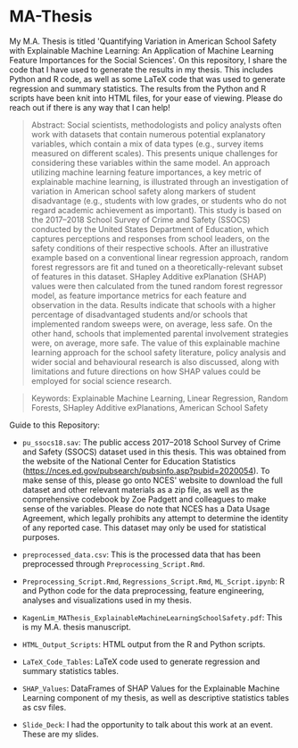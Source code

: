 # MA-Thesis

My M.A. Thesis is titled 'Quantifying Variation in American School Safety with Explainable Machine Learning: An Application of Machine Learning Feature Importances for the Social Sciences'. On this repository, I share the code that I have used to generate the results in my thesis. This includes Python and R code, as well as some LaTeX code that was used to generate regression and summary statistics. The results from the Python and R scripts have been knit into HTML files, for your ease of viewing. Please do reach out if there is any way that I can help!


> Abstract: 
Social scientists, methodologists and policy analysts often work with datasets that contain numerous potential explanatory variables, which contain a mix of data types (e.g., survey items measured on different scales). This presents unique challenges for considering these variables within the same model. An approach utilizing machine learning feature importances, a key metric of explainable machine learning, is illustrated through an investigation of variation in American school safety along markers of student disadvantage (e.g., students with low grades, or students who do not regard academic achievement as important). This study is based on the 2017–2018 School Survey of Crime and Safety (SSOCS) conducted by the United States Department of Education, which captures perceptions and responses from school leaders, on the safety conditions of their respective schools. After an illustrative example based on a conventional linear regression approach, random forest regressors are fit and tuned on a theoretically-relevant subset of features in this dataset. SHapley Additive exPlanation (SHAP) values were then calculated from the tuned random forest regressor model, as feature importance metrics for each feature and observation in the data. Results indicate that schools with a higher percentage of disadvantaged students and/or schools that implemented random sweeps were, on average, less safe. On the other hand, schools that implemented parental involvement strategies were, on average, more safe. The value of this explainable machine learning approach for the school safety literature, policy analysis and wider social and behavioural research is also discussed, along with limitations and future directions on how SHAP values could be employed for social science research.

>Keywords: Explainable Machine Learning, Linear Regression, Random Forests, SHapley Additive exPlanations, American School Safety

Guide to this Repository: 

- `pu_ssocs18.sav`: The public access 2017–2018 School Survey of Crime and Safety (SSOCS) dataset used in this thesis. This was obtained from the website of the National Center for Education Statistics (https://nces.ed.gov/pubsearch/pubsinfo.asp?pubid=2020054). To make sense of this, please go onto NCES' website to download the full dataset and other relevant materials as a zip file, as well as the comprehensive codebook by Zoe Padgett and colleagues to make sense of the variables. Please do note that NCES has a Data Usage Agreement, which legally prohibits any attempt to determine the identity of any reported case. This dataset may only be used for statistical purposes. 
- `preprocessed_data.csv`: This is the processed data that has been preprocessed through `Preprocessing_Script.Rmd`.
- `Preprocessing_Script.Rmd`, `Regressions_Script.Rmd`, `ML_Script.ipynb`: R and Python code for the data preprocessing, feature engineering, analyses and visualizations used in my thesis. 
- `KagenLim_MAThesis_ExplainableMachineLearningSchoolSafety.pdf`: This is my M.A. thesis manuscript. 

- `HTML_Output_Scripts`: HTML output from the R and Python scripts.
- `LaTeX_Code_Tables`: LaTeX code used to generate regression and summary statistics tables. 
- `SHAP_Values`: DataFrames of SHAP Values for the Explainable Machine Learning component of my thesis, as well as descriptive statistics tables as csv files. 
- `Slide_Deck`: I had the opportunity to talk about this work at an event. These are my slides.
